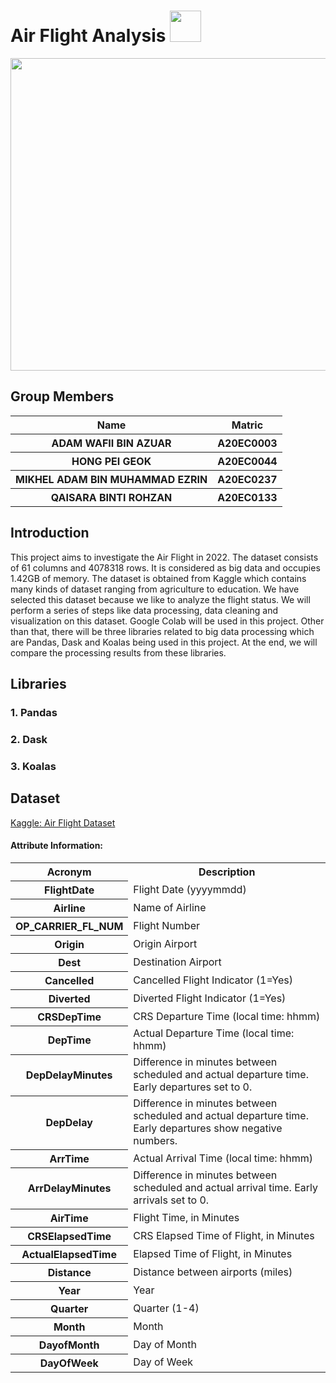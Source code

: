 <h1>Air Flight Analysis  <img width=50px; height=50px src="https://user-images.githubusercontent.com/120556342/215304943-6df48d0a-d866-4f2c-91bf-263d47579dc2.png"></h1>

<p align="center">
  <img width=1000px; height=500px src="https://user-images.githubusercontent.com/120556342/215265584-6f73a09a-ac06-48db-b53c-58bcd370c320.png">
</p>

<h2>Group Members</h2>
<table>
  <tr>
    <th>Name</th>
    <th>Matric</th>
  </tr>
  <tr>
    <th>ADAM WAFII BIN AZUAR</th>
    <th>A20EC0003</th>
  </tr>
  <tr>
    <th>HONG PEI GEOK</th>
    <th>A20EC0044</th>
  </tr>
    <tr>
    <th>MIKHEL ADAM BIN MUHAMMAD EZRIN</th>
    <th>A20EC0237</th>
  </tr>
    <tr>
    <th>QAISARA BINTI ROHZAN</th>
    <th>A20EC0133</th>
  </tr>
</table>

<h2>Introduction</h2>
This project aims to investigate the Air Flight in 2022. The dataset consists of 61 columns and 4078318 rows. It is considered as big data and occupies 1.42GB of memory. The dataset is obtained from Kaggle which contains many kinds of dataset ranging from agriculture to education. We have selected this dataset because we like to analyze the flight status. We will perform a series of steps like data processing, data cleaning and visualization on this dataset. Google Colab will be used in this project. Other than that, there will be three libraries related to big data processing which are Pandas, Dask and Koalas being used in this project. At the end, we will compare the processing results from these libraries.

<h2>Libraries</h2>
<h3>1. Pandas</h3>
<h3>2. Dask</h3>
<h3>3. Koalas</h3>

<h2>Dataset</h2>
<a href="https://www.kaggle.com/datasets/robikscube/flight-delay-dataset-20182022?select=Combined_Flights_2022.csv">Kaggle: Air Flight Dataset</a><br>
<h4>Attribute Information:</h4>
<table>
  <tr>
    <th>Acronym</th>
    <th>Description</th>
  </tr>
  <tr>
    <th>FlightDate</th>
    <td>Flight Date (yyyymmdd)</td>
  </tr>
    <tr>
    <th>Airline</th>
    <td>Name of Airline</td>
  </tr>
    <tr>
    <th>OP_CARRIER_FL_NUM</th>
    <td>Flight Number</td>
  </tr>
    <tr>
    <th>Origin</th>
    <td>Origin Airport</td>
  </tr>
    <tr>
    <th>Dest</th>
    <td>Destination Airport</td>
  </tr>
    <tr>
    <th>Cancelled</th>
    <td>Cancelled Flight Indicator (1=Yes)</td>
  </tr>
    <tr>
    <th>Diverted</th>
    <td>Diverted Flight Indicator (1=Yes)</td>
  </tr>
    <tr>
    <th>CRSDepTime</th>
    <td>CRS Departure Time (local time: hhmm)</td>
  </tr>
    <tr>
    <th>DepTime</th>
    <td>Actual Departure Time (local time: hhmm)</td>
  </tr>
    <tr>
    <th>DepDelayMinutes</th>
    <td>Difference in minutes between scheduled and actual departure time. Early departures set to 0.</td>
  </tr>
    <tr>
    <th>DepDelay</th>
    <td>Difference in minutes between scheduled and actual departure time. Early departures show negative numbers.</td>
  </tr>
    <tr>
    <th>ArrTime</th>
    <td> Actual Arrival Time (local time: hhmm)</td>
  </tr>
    <tr>
    <th>ArrDelayMinutes</th>
    <td>Difference in minutes between scheduled and actual arrival time. Early arrivals set to 0.</td>
  </tr>
    <tr>
    <th>AirTime</th>
    <td>Flight Time, in Minutes</td>
  </tr>
    <tr>
    <th>CRSElapsedTime</th>
    <td>CRS Elapsed Time of Flight, in Minutes</td>
  </tr>
    <tr>
    <th>ActualElapsedTime</th>
    <td>Elapsed Time of Flight, in Minutes</td>
  </tr>
    <tr>
    <th>Distance</th>
    <td>Distance between airports (miles)</td>
  </tr>
    <tr>
    <th>Year</th>
    <td>Year</td>
  </tr>
    <tr>
    <th>Quarter</th>
    <td>Quarter (1-4)</td>
  </tr>
    <tr>
    <th>Month</th>
    <td>Month</td>
  </tr>
    <tr>
    <th>DayofMonth</th>
    <td>Day of Month</td>
  </tr>
    <tr>
    <th>DayOfWeek</th>
    <td>Day of Week</td>
  </tr>
</table> 
